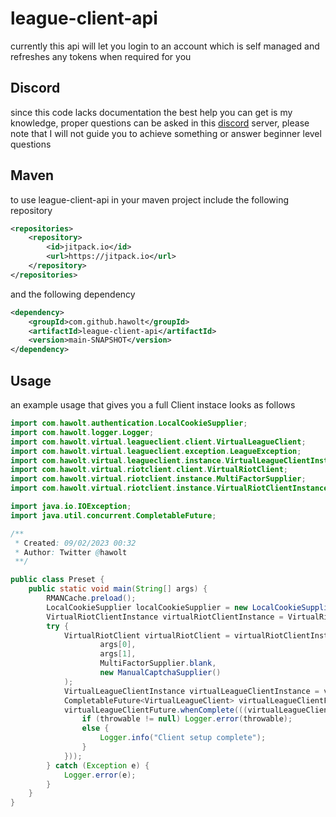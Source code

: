 # league-client-api

currently this api will let you login to an account which is self managed and refreshes any tokens when required for you

## Discord

since this code lacks documentation the best help you can get is my knowledge, proper questions can be asked in this [discord](https://discord.gg/3wknX5gxaW) server, please note that I will not guide you to achieve something or answer beginner level questions

## Maven

to use league-client-api in your maven project include the following repository

```xml
<repositories>
    <repository>
        <id>jitpack.io</id>
        <url>https://jitpack.io</url>
    </repository>
</repositories>
```

and the following dependency

```xml
<dependency>
    <groupId>com.github.hawolt</groupId>
    <artifactId>league-client-api</artifactId>
    <version>main-SNAPSHOT</version>
</dependency>
```

## Usage

an example usage that gives you a full Client instace looks as follows

```java
import com.hawolt.authentication.LocalCookieSupplier;
import com.hawolt.logger.Logger;
import com.hawolt.virtual.leagueclient.client.VirtualLeagueClient;
import com.hawolt.virtual.leagueclient.exception.LeagueException;
import com.hawolt.virtual.leagueclient.instance.VirtualLeagueClientInstance;
import com.hawolt.virtual.riotclient.client.VirtualRiotClient;
import com.hawolt.virtual.riotclient.instance.MultiFactorSupplier;
import com.hawolt.virtual.riotclient.instance.VirtualRiotClientInstance;

import java.io.IOException;
import java.util.concurrent.CompletableFuture;

/**
 * Created: 09/02/2023 00:32
 * Author: Twitter @hawolt
 **/

public class Preset {
    public static void main(String[] args) {
        RMANCache.preload();
        LocalCookieSupplier localCookieSupplier = new LocalCookieSupplier();
        VirtualRiotClientInstance virtualRiotClientInstance = VirtualRiotClientInstance.create(localCookieSupplier);
        try {
            VirtualRiotClient virtualRiotClient = virtualRiotClientInstance.login(
                    args[0],
                    args[1],
                    MultiFactorSupplier.blank,
                    new ManualCaptchaSupplier()
            );
            VirtualLeagueClientInstance virtualLeagueClientInstance = virtualRiotClient.createVirtualLeagueClientInstance();
            CompletableFuture<VirtualLeagueClient> virtualLeagueClientFuture = virtualLeagueClientInstance.login(true, true, true, false);
            virtualLeagueClientFuture.whenComplete(((virtualLeagueClient, throwable) -> {
                if (throwable != null) Logger.error(throwable);
                else {
                    Logger.info("Client setup complete");
                }
            }));
        } catch (Exception e) {
            Logger.error(e);
        }
    }
}
```
